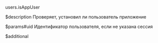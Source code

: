 users.isAppUser

$description
Проверяет, установил ли пользователь приложение

$params#uid
Идентификатор пользователя, если не указана сессия

$additional
